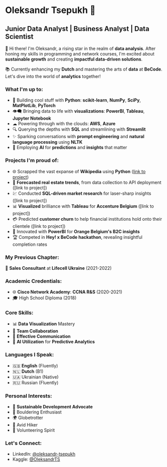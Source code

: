 # Oleksandr Tsepukh 🚀

## Junior **Data Analyst** | **Business Analyst** | **Data Scientist**

👋 Hi there! I'm Oleksandr, a rising star in the realm of **data analysis**. After honing my skills in programming and network courses, I'm excited about **sustainable growth** and creating **impactful data-driven solutions**.
    
📚 Currently enhancing my **Dutch** and mastering the arts of **data** at **BeCode**. Let's dive into the world of **analytics** together!

### What I'm up to:

- 🐍 Building cool stuff with **Python**: **scikit-learn**, **NumPy**, **SciPy**, **MatPlotLib**, **PyTorch**
- 👁️‍🗨️ Bringing data to life with **visualizations**: **PowerBI**, **Tableau**, **Jupyter Notebook**
- ☁ Powering through with the clouds: **AWS**, **Azure**
- 🔍 Querying the depths with **SQL** and streamlining with **Streamlit**
- ✨ Sparking conversations with **prompt engineering** and **natural language processing** using **NLTK**
- 🤖 Employing **AI** for **predictions** and **insights** that matter

### Projects I'm proud of:
- 🌐 Scrapped the vast expanse of **Wikipedia** using **Python** ([link to project](https://github.com/MakotoUwu/Wikipedia-Scrapper))
- 🏡 **Forecasted real estate trends**, from data collection to API deployment ([link to project])
- 💹 Conducted **SQL-driven market research** for laser-sharp insights ([link to project])
- 📊 **Visualized** brilliance with **Tableau** for **Accenture Belgium** ([link to project])
- 💳 Predicted **customer churn** to help financial institutions hold onto their clientele ([link to project])
- 📱 Innovated with **PowerBI** for **Orange Belgium's B2C insights**
- 🏆 Competed in **Hey! x BeCode hackathon**, revealing insightful completion rates

### My Previous Chapter:
👔 **Sales Consultant** at **Lifecell Ukraine** (2021-2022)

### Academic Credentials:
- 🌐 **Cisco Network Academy**: **CCNA R&S** (2020-2021)
- 🎓 High School Diploma (2018)

### Core Skills:
- 📊 **Data Visualization** Mastery
- 🤝 **Team Collaboration**
- 💬 **Effective Communication**
- 🧠 **AI Utilization** for **Predictive Analytics**

### Languages I Speak:
- 🇬🇧 **English** (Fluently)
- 🇳🇱 **Dutch** (B1)
- 🇺🇦 Ukrainian (Native)
- 🇷🇺 Russian (Fluently)

### Personal Interests:
- 🌿 **Sustainable Development Advocate**
- 🧗 Bouldering Enthusiast
- 🌍 Globetrotter
- 🥾 Avid Hiker
- 🤲 Volunteering Spirit

### Let's Connect:
- LinkedIn: [@oleksandr-tsepukh](https://www.linkedin.com/in/oleksandr-tsepukh-ba4985279)
- Kaggle: [@OleksandrTS](https://www.kaggle.com/oleksandrts)
